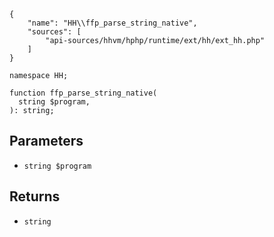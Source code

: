 ``` yamlmeta
{
    "name": "HH\\ffp_parse_string_native",
    "sources": [
        "api-sources/hhvm/hphp/runtime/ext/hh/ext_hh.php"
    ]
}
```




``` Hack
namespace HH;

function ffp_parse_string_native(
  string $program,
): string;
```




## Parameters




+ ` string $program `




## Returns




* ` string `
<!-- HHAPIDOC -->
